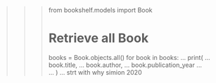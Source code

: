 >>> from bookshelf.models import Book
>>> 
>>> # Retrieve all Book
>>> books = Book.objects.all()
>>> for book in books:
...     print(
...         book.title,
...         book.author,
...         book.publication_year
...         
...     )
...
strt with why simion 2020